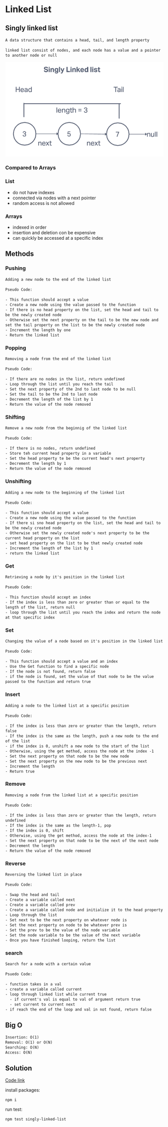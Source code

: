 # Linked List

## Singly linked list

    A data structure that contains a head, tail, and length property

    linked list consist of nodes, and each node has a value and a pointer to another node or null

![Singly linked list](singly-list-list-basic.png)

### Compared to Arrays

### List

- do not have indexes
- connected via nodes with a next pointer
- random access is not allowed

### Arrays

- indexed in order
- insertion and deletion con be expensive
- can quickly be accessed at a specific index

## Methods

### Pushing

    Adding a new node to the end of the linked list

    Pseudo Code:

    - This function should accept a value
    - Create a new node using the value passed to the function
    - If there is no head property on the list, set the head and tail to be the newly created node
    - Otherwise set the next property on the tail to be the new node and set the tail property on the list to be the newly created node
    - Increment the length by one
    - Return the linked list

### Popping

    Removing a node from the end of the linked list

    Pseudo Code:

    - If there are no nodes in the list, return undefined
    - Loop through the list until you reach the tail
    - Set the next property of the 2nd to last node to be null
    - Set the tail to be the 2nd to last node
    - Decrement the length of the list by 1
    - Return the value of the node removed

### Shifting

    Remove a new node from the beginnig of the linked list

    Pseudo Code:

    - If there is no nodes, return undefined
    - Store teh current head property in a variable
    - Set the head property te be the current head's next property
    - Decrement the length by 1
    - Return the value of the node removed

### Unshifting

    Adding a new node to the beginning of the linked list

    Pseudo Code:

    - This function should accept a value
    - Create a new node using the value passed to the function
    - If there si sno head property on the list, set the head and tail to be the newly created node
    - Otherwise set the newly created node's next property to be the current head property on the list
    - set head property on the list to be that newly created node
    - Increment the length of the list by 1
    - return the linked list

### Get

    Retrieving a node by it's position in the linked list

    Pseudo Code:

    - This function should accept an index
    - If the index is less than zero or greater than or equal to the length of the list, return null
    - loop through the list until you reach the index and return the node at that specific index

### Set

    Changing the value of a node based on it's position in the linked list

    Pseudo Code:

    - This function should accept a value and an index
    - Use the Get function to find a specific node
    - If the node is not found, return false
    - if the node is found, set the value of that node to be the value passed to the function and return true

### Insert

    Adding a node to the linked list at a specific position

    Pseudo Code:

    - If the index is less than zero or greater than the length, return false
    - If the index is the same as the length, push a new node to the end of the list
    - if the index is 0, unshift a new node to the start of the list
    - Otherwise, using the get method, access the node at the index -1
    - Set the next property on that node to be the new node
    - Set the next property on the new node to be the previous next
    - Increment the length
    - Return true

### Remove

    Removing a node from the linked list at a specific position

    Pseudo Code:

    - If the index is less than zero or greater than the length, return undefined
    - If the index is the same as the length-1, pop
    - If the index is 0, shift
    - Otherwise, using the get method, access the node at the index-1
    - Set the next property on that node to be the next of the next node
    - Decrement the length
    - Return the value of the node removed

### Reverse

    Reversing the linked list in place

    Pseudo Code:

    - Swap the head and tail
    - Create a variable called next
    - Create a variable called prev
    - Create a variable called node and initialize it to the head property
    - Loop through the list
    - Set next to be the next property on whatever node is
    - Set the next property on node to be whatever prev is
    - Set the prev to be the value of the node variable
    - Set the node variable to be the value of the next variable
    - Once you have finished looping, return the list

### search

    Search for a node with a certain value

    Psuedo Code:

    - function takes in a val
    - create a variable called current
    - loop through linked list while current true
      - if current's val is equal to val of argument return true
      - set current to current next
    - if reach the end of the loop and val in not found, return false

## Big O

    Insertion: O(1)
    Removal: O(1) or O(N)
    Searching: O(N)
    Access: O(N)

## Solution

[Code link](./singly-linked-list.js)

install packages:

    npm i

run test:

    npm test singly-linked-list
